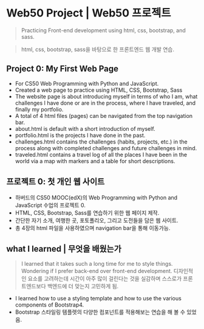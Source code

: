 # Web50 Project | Web50 프로젝트
> Practicing Front-end development using html, css, bootstrap, and sass.

> html, css, bootstrap, sass을 바탕으로 한 프론트엔드 웹 개발 연습.

## Project 0: My First Web Page
- For CS50 Web Programming with Python and JavaScript.
- Created a web page to practice using HTML, CSS, Bootstrap, Sass
- The website page is about introducing myself in terms of who I am, what challenges I have done or are in the process, where I have traveled, and finally my portfolio.
- A total of 4 html files (pages) can be navigated from the top navigation bar.
- about.html is default with a short introduction of myself.
- portfolio.html is the projects I have done in the past.
- challenges.html contains the challenges (habits, projects, etc.) in the process along with completed challenges and future challenges in mind.
- traveled.html contains a travel log of all the places I have been in the world via a map with markers and a table for short descriptions.

## 프로젝트 0: 첫 개인 웹 사이트
- 하버드의 CS50 MOOC(edX)의 Web Programming with Python and JavaScript 수업의 프로젝트 0.
- HTML, CSS, Bootstrap, Sass를 연습하기 위한 웹 페이지 제작.
- 간단한 자기 소개, 여행한 곳, 포토폴리오, 그리고 도전들을 담은 웹 사이트.
- 총 4장의 html 파일을 사용하였으며 navigation bar을 통해 이동가능.

## what I learned | 무엇을 배웠는가
> I learned that it takes such a long time for me to style things. Wondering if I prefer back-end over front-end development.
> 디자인적인 요소를 고려하는데 시간이 아주 많이 걸린다는 것을 실감하며 스스로가 프론트엔드보다 백엔드에 더 맞는지 고민하게 됨.
- I learned how to use a styling template and how to use the various components of Bootstrap4.
- Bootstrap 스타일링 템플렛의 다양한 컴포넌트를 적용해보는 연습을 해 볼 수 있었음.

